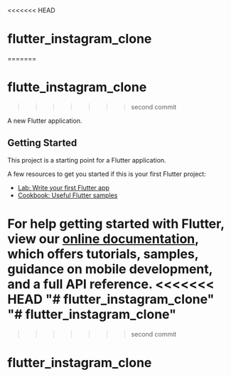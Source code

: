 <<<<<<< HEAD
# flutter_instagram_clone
=======
# flutte_instagram_clone
>>>>>>> second commit

A new Flutter application.

## Getting Started

This project is a starting point for a Flutter application.

A few resources to get you started if this is your first Flutter project:

- [Lab: Write your first Flutter app](https://flutter.dev/docs/get-started/codelab)
- [Cookbook: Useful Flutter samples](https://flutter.dev/docs/cookbook)

For help getting started with Flutter, view our
[online documentation](https://flutter.dev/docs), which offers tutorials,
samples, guidance on mobile development, and a full API reference.
<<<<<<< HEAD
"# flutter_instagram_clone" 
"# flutter_instagram_clone" 
=======
>>>>>>> second commit
# flutter_instagram_clone
